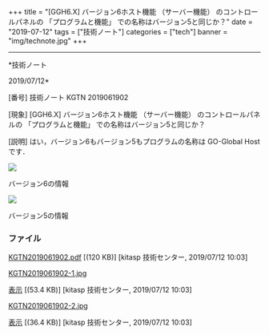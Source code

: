 ﻿+++
title = "[GGH6.X] バージョン6ホスト機能 （サーバー機能） のコントロールパネルの 「プログラムと機能」 での名称はバージョン5と同じか？"
date = "2019-07-12"
tags = ["技術ノート"]
categories = ["tech"]
banner = "img/technote.jpg"
+++

-----------------------------------------------------------------------------------------------------------------------------

*技術ノート

2019/07/12*


[番号]
技術ノート KGTN 2019061902

[現象]
[GGH6.X] バージョン6ホスト機能 （サーバー機能） のコントロールパネルの
「プログラムと機能」 での名称はバージョン5と同じか？

[説明]
はい，バージョン6もバージョン5もプログラムの名称は GO-Global Host です．

![](http://techreport.kitasp.net/attachments/download/4310/KGTN2019061902-1.jpg)

バージョン6の情報

![](http://techreport.kitasp.net/attachments/download/4311/KGTN2019061902-2.jpg)

バージョン5の情報


### ファイル

 
 


[KGTN2019061902.pdf](http://techreport.kitasp.net/attachments/download/4309/KGTN2019061902.pdf)
 [(120 KB)] [kitasp 技術センター, 2019/07/12
10:03]

[KGTN2019061902-1.jpg](http://techreport.kitasp.net/attachments/download/4310/KGTN2019061902-1.jpg)

[表示](http://techreport.kitasp.net/attachments/4310/KGTN2019061902-1.jpg "表示")
 [(53.4 KB)] [kitasp 技術センター, 2019/07/12
10:03]

[KGTN2019061902-2.jpg](http://techreport.kitasp.net/attachments/download/4311/KGTN2019061902-2.jpg)

[表示](http://techreport.kitasp.net/attachments/4311/KGTN2019061902-2.jpg "表示")
 [(36.4 KB)] [kitasp 技術センター, 2019/07/12
10:03]


 


 

